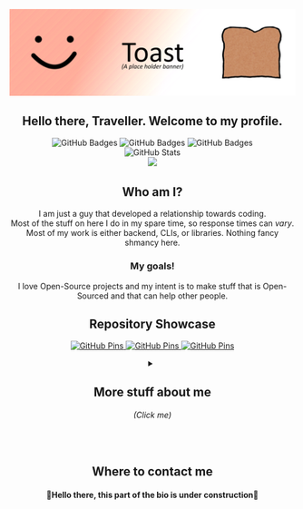 ![Banner](Banner.png)
<h2 align="center">Hello there, Traveller. Welcome to my profile.</h2>
  
<p align="center">
  <img src="https://visitor-badge.laobi.icu/badge?page_id=AndrewToasterr.AndrewToaster" alt="GitHub Badges" />
  <img src="https://img.shields.io/github/followers/AndrewToaster.svg?style=social&label=Follow" alt="GitHub Badges" />
  <img src="https://img.shields.io/badge/-Developer-gray?style=flat-round&logo=csharp" alt="GitHub Badges" />
  </br>
  <img src="https://github-readme-stats.vercel.app/api?username=AndrewToaster&count_private=true&show_icons=true&hide=contribs&&theme=react&custom_title=⠀⠀⠀⠀⠀⠀⠀⠀⠀⠀⠀⠀Andrew's Work Card" alt="GitHub Stats" />
  </br>
  <img src="https://github-readme-stats.vercel.app/api/top-langs/?username=AndrewToaster&card_width=446&hide=mcfunction&layout=compact&theme=react&show_icons=true&custom_title=⠀⠀⠀⠀⠀⠀⠀⠀ ⠀⠀⠀⠀⠀Used+Languages" />
</p>

<h2 align="center">Who am I?</h2>
<p align="center">
  I am just a guy that developed a relationship towards coding.<br/>
  Most of the stuff on here I do in my spare time, so response times can <i>vary</i>.<br/>
  Most of my work is either backend, CLIs, or libraries. Nothing fancy shmancy here.
</p>
  
<h3 align="center">My goals!</h3>
  
<p align="center">
  I love Open-Source projects and my intent is to make stuff that is Open-Sourced and that can help other people.<br/>
</p>

<h2 align="center">Repository Showcase</h2>
<p align="center">
    <a href="https://github.com/AndrewToaster/ForgedCurse">
      <img src="https://github-readme-stats.vercel.app/api/pin/?username=AndrewToaster&repo=ForgedCurse&show_owner=True" alt="GitHub Pins" />
    </a>
    <a href="https://github.com/AndrewToaster/LoadersHeavySlam">
      <img src="https://github-readme-stats.vercel.app/api/pin/?username=AndrewToaster&repo=LoadersHeavySlam&show_owner=True" alt="GitHub Pins" />
    </a>
    <a href="https://github.com/AndrewToaster/SharpRinth">
      <img src="https://github-readme-stats.vercel.app/api/pin/?username=AndrewToaster&repo=SharpRinth&show_owner=True" alt="GitHub Pins" />
    </a>
</p>

<details>
  <summary align="center">
    <h2>More stuff about me</br><h6><i>(Click me)</i></h6></h2>
  </summary>
  <h4 align="center">🚧Hello there, this part of the bio is under construction🚧</h4>
</details>
<br>

<h2 align="center">Where to contact me</h2>
<p align="center">
  <h4 align="center">🚧Hello there, this part of the bio is under construction🚧</h4>
</p>
